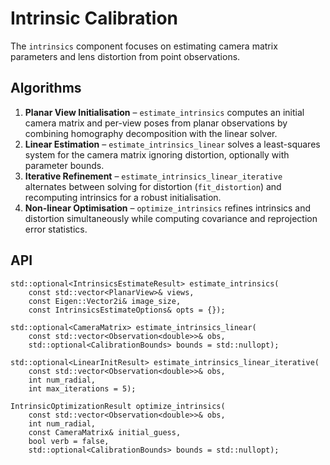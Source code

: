 # Intrinsic Calibration

The `intrinsics` component focuses on estimating camera matrix parameters and
lens distortion from point observations.

## Algorithms

1. **Planar View Initialisation** – `estimate_intrinsics` computes an initial
   camera matrix and per-view poses from planar observations by combining
   homography decomposition with the linear solver.
2. **Linear Estimation** – `estimate_intrinsics_linear` solves a least-squares
   system for the camera matrix ignoring distortion, optionally with parameter
   bounds.
3. **Iterative Refinement** – `estimate_intrinsics_linear_iterative` alternates
   between solving for distortion (`fit_distortion`) and recomputing intrinsics
   for a robust initialisation.
4. **Non-linear Optimisation** – `optimize_intrinsics` refines intrinsics and
   distortion simultaneously while computing covariance and reprojection error
   statistics.

## API

```
std::optional<IntrinsicsEstimateResult> estimate_intrinsics(
    const std::vector<PlanarView>& views,
    const Eigen::Vector2i& image_size,
    const IntrinsicsEstimateOptions& opts = {});

std::optional<CameraMatrix> estimate_intrinsics_linear(
    const std::vector<Observation<double>>& obs,
    std::optional<CalibrationBounds> bounds = std::nullopt);

std::optional<LinearInitResult> estimate_intrinsics_linear_iterative(
    const std::vector<Observation<double>>& obs,
    int num_radial,
    int max_iterations = 5);

IntrinsicOptimizationResult optimize_intrinsics(
    const std::vector<Observation<double>>& obs,
    int num_radial,
    const CameraMatrix& initial_guess,
    bool verb = false,
    std::optional<CalibrationBounds> bounds = std::nullopt);
```

